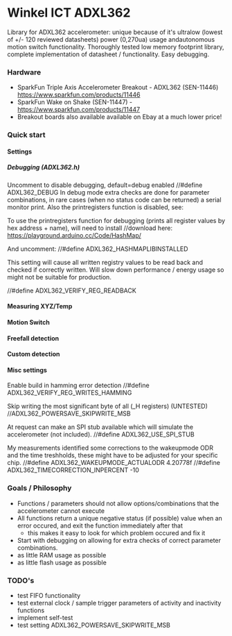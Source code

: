 Winkel ICT ADXL362
==================
Library for ADXL362 accelerometer: unique because of it's ultralow (lowest of +/- 120 reviewed datasheets) power (0,270ua) usage andautonomous motion switch functionality. 
Thoroughly tested low memory footprint library, complete implementation of datasheet / functionality. Easy debugging.

### Hardware
- SparkFun Triple Axis Accelerometer Breakout - ADXL362 (SEN-11446) https://www.sparkfun.com/products/11446
- SparkFun Wake on Shake (SEN-11447) - https://www.sparkfun.com/products/11447
- Breakout boards also available available on Ebay at a much lower price! 

### Quick start

#### Settings
##### Debugging (ADXL362.h)
Uncomment to disable debugging, default=debug enabled
//#define ADXL362_DEBUG
In debug mode extra checks are done for parameter combinations, in rare cases (when no status code can be returned) a serial monitor print.
Also the printregisters function is disabled, see:

To use the printregisters function for debugging (prints all register values by hex address + name), will need to install 
//download here: https://playground.arduino.cc/Code/HashMap/

And uncomment:
//#define ADXL362_HASHMAPLIBINSTALLED

This setting will cause all written registry values to be read back and checked if correctly written.
Will slow down performance / energy usage so might not be suitable for production.

//#define ADXL362_VERIFY_REG_READBACK

#### Measuring XYZ/Temp

#### Motion Switch

#### Freefall detection

#### Custom detection

#### Misc settings
Enable build in hamming error detection
//#define ADXL362_VERIFY_REG_WRITES_HAMMING

Skip writing the most significant byte of all (_H registers) (UNTESTED)
//ADXL362_POWERSAVE_SKIPWRITE_MSB

At request can make an SPI stub available which will simulate the accelerometer (not included).
//#define ADXL362_USE_SPI_STUB

My measurements identified some corrections to the wakeupmode ODR and the time treshholds, these might have to be adjusted for your specific chip.
//#define ADXL362_WAKEUPMODE_ACTUALODR 4.20778f
//#define ADXL362_TIMECORRECTION_INPERCENT -10

### Goals / Philosophy
- Functions / parameters should not allow options/combinations that the accelerometer cannot execute
- All functions return a unique negative status (if possible) value when an error occured, and exit the function immediately after that
  - this makes it easy to look for which problem occured and fix it
- Start with debugging on allowing for extra checks of correct parameter combinations.
- as little RAM usage as possible
- as little flash usage as possible

### TODO's
- test FIFO functionality
- test external clock / sample trigger parameters of activity and inactivity functions
- implement self-test
- test setting ADXL362_POWERSAVE_SKIPWRITE_MSB